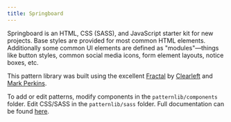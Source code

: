 ```yaml
---
title: Springboard
---
```


Springboard is an HTML, CSS (SASS), and JavaScript starter kit for new projects. Base styles are provided for most common HTML elements. Additionally some common UI elements are defined as "modules"—things like button styles, common social media icons, form element layouts, notice boxes, etc.

This pattern library was built using the excellent [Fractal](https://github.com/frctl/fractal) by [Clearleft](http://clearleft.com/) and [Mark Perkins](http://github.com/allmarkedup).

To add or edit patterns, modify components in the `patternlib/components` folder. Edit CSS/SASS in the `patternlib/sass` folder. Full documentation can be found [here](https://github.com/frctl/fractal/tree/master/docs).